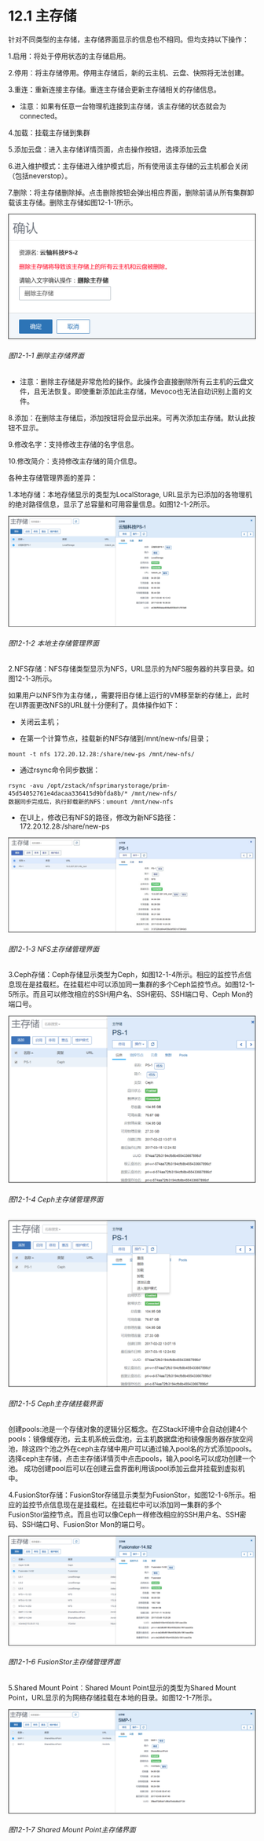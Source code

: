 # 12.1 主存储

针对不同类型的主存储，主存储界面显示的信息也不相同。但均支持以下操作：

1.启用：将处于停用状态的主存储启用。

2.停用：将主存储停用。停用主存储后，新的云主机、云盘、快照将无法创建。

3.重连：重新连接主存储。重连主存储会更新主存储相关的存储信息。

* 注意：如果有任意一台物理机连接到主存储，该主存储的状态就会为connected。

4.加载：挂载主存储到集群

5.添加云盘：进入主存储详情页面，点击操作按钮，选择添加云盘

6.进入维护模式：主存储进入维护模式后，所有使用该主存储的云主机都会关闭（包括neverstop）。

7.删除：将主存储删除掉。点击删除按钮会弹出相应界面，删除前请从所有集群卸载该主存储。删除主存储如图12-1-1所示。

![png](../images/12-1-1.png "图12-1-1 删除主存储界面")

###### 图12-1-1 删除主存储界面

* 注意：删除主存储是非常危险的操作。此操作会直接删除所有云主机的云盘文件，且无法恢复。即使重新添加此主存储，Mevoco也无法自动识别上面的文件。

8.添加：在删除主存储后，添加按钮将会显示出来。可再次添加主存储。默认此按钮不显示。

9.修改名字：支持修改主存储的名字信息。

10.修改简介：支持修改主存储的简介信息。

各种主存储管理界面的差异：

1.本地存储：本地存储显示的类型为LocalStorage, URL显示为已添加的各物理机的绝对路径信息，显示了总容量和可用容量信息。如图12-1-2所示。

![png](../images/12-1-2.png "图12-1-2 本地主存储管理界面")

###### 图12-1-2 本地主存储管理界面

2.NFS存储：NFS存储类型显示为NFS，URL显示的为NFS服务器的共享目录。如图12-1-3所示。

如果用户以NFS作为主存储，，需要将旧存储上运行的VM移至新的存储上，此时在UI界面更改NFS的URL就十分便利了。具体操作如下：

* 关闭云主机；

* 在第一个计算节点，挂载新的NFS存储到/mnt/new-nfs/目录；

```
mount -t nfs 172.20.12.28:/share/new-ps /mnt/new-nfs/
```

* 通过rsync命令同步数据：

```
rsync -avu /opt/zstack/nfsprimarystorage/prim-
45d54052761e4dacaa336415d9bfda8b/* /mnt/new-nfs/
数据同步完成后，执行卸载新的NFS：umount /mnt/new-nfs
```

* 在UI上，修改已有NFS的路径，修改为新NFS路径：172.20.12.28:/share/new-ps

![png](../images/12-1-3.png "图12-1-3 NFS主存储管理界面")

###### 图12-1-3 NFS主存储管理界面

3.Ceph存储：Ceph存储显示类型为Ceph，如图12-1-4所示。相应的监控节点信息现在是挂载栏。在挂载栏中可以添加同一集群的多个Ceph监控节点。如图12-1-5所示。而且可以修改相应的SSH用户名、SSH密码、SSH端口号、Ceph Mon的端口号。

![png](../images/12-1-4.png "图12-1-4 Ceph主存储管理界面")

###### 图12-1-4 Ceph主存储管理界面

![png](../images/12-1-5.png "图12-1-5 Ceph主存储挂载界面")

###### 图12-1-5 Ceph主存储挂载界面

创建pools:池是一个存储对象的逻辑分区概念。在ZStack环境中会自动创建4个pools：镜像缓存池，云主机系统云盘池，云主机数据盘池和镜像服务器存放空间池，除这四个池之外在ceph主存储中用户可以通过输入pool名的方式添加pools。选择ceph主存储，点击主存储详情页中点击pools，输入pool名可以成功创建一个池。
成功创建pool后可以在创建云盘界面利用该pool添加云盘并挂载到虚拟机中。



4.FusionStor存储：FusionStor存储显示类型为FusionStor，如图12-1-6所示。相应的监控节点信息现在是挂载栏。在挂载栏中可以添加同一集群的多个FusionStor监控节点。而且也可以像Ceph一样修改相应的SSH用户名、SSH密码、SSH端口号、FusionStor Mon的端口号。

![png](../images/12-1-6.png "图12-1-6 FusionStor主存储管理界面")

###### 图12-1-6 FusionStor主存储管理界面

5.Shared Mount Point：Shared Mount Point显示的类型为Shared Mount Point，URL显示的为网络存储挂载在本地的目录。如图12-1-7所示。

![png](../images/12-1-7.png "图12-1-7 Shared Mount Point主存储界面")

###### 图12-1-7 Shared Mount Point主存储界面



